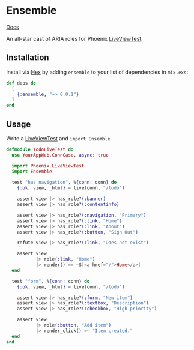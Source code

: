 # Ensemble

[Docs](https://hexdocs.pm/ensemble/)

An all-star cast of ARIA roles for Phoenix [LiveViewTest](https://hexdocs.pm/phoenix_live_view/Phoenix.LiveViewTest.html).

## Installation

Install via [Hex](https://hex.pm/) by adding `ensemble` to your list of dependencies in `mix.exs`:

```elixir
def deps do
  [
    {:ensemble, "~> 0.0.1"}
  ]
end
```

## Usage

Write a [LiveViewTest](https://hexdocs.pm/phoenix_live_view/Phoenix.LiveViewTest.html) and `import Ensemble`.

```elixir
defmodule TodoLiveTest do
  use YourAppWeb.ConnCase, async: true

  import Phoenix.LiveViewTest
  import Ensemble

  test "has navigation", %{conn: conn} do
    {:ok, view, _html} = live(conn, "/todo")

    assert view |> has_role?(:banner)
    assert view |> has_role?(:contentinfo)

    assert view |> has_role?(:navigation, "Primary")
    assert view |> has_role?(:link, "Home")
    assert view |> has_role?(:link, "About")
    assert view |> has_role?(:button, "Sign Out")

    refute view |> has_role?(:link, "Does not exist")

    assert view
           |> role(:link, "Home")
           |> render() == ~S|<a href="/">Home</a>|
  end

  test "form", %{conn: conn} do
    {:ok, view, _html} = live(conn, "/todo")

    assert view |> has_role?(:form, "New item")
    assert view |> has_role?(:textbox, "Description")
    assert view |> has_role?(:checkbox, "High priority")

    assert view
           |> role(:button, "Add item")
           |> render_click() =~ "Item created."
  end
end
```
